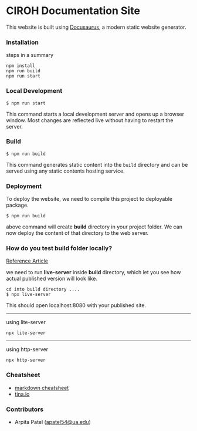 # CIROH Documentation Site

This website is built using [Docusaurus](https://docusaurus.io/), a modern static website generator.

### Installation

steps in a summary
``` 
npm install
npm run build
npm run start
```

### Local Development

```
$ npm run start
```

This command starts a local development server and opens up a browser window. Most changes are reflected live without having to restart the server.

### Build

```
$ npm run build
```

This command generates static content into the `build` directory and can be served using any static contents hosting service.

### Deployment

To deploy the website, we need to compile this project to deployable package. 

```
$ npm run build
```

above command will create **build** directory in your project folder. We can now deploy the content of that directory to the web server. 


### How do you test build folder locally?

[Reference Article](https://medium.com/swlh/need-a-local-static-server-here-are-several-options-bbbe77e59a11)

we need to run **live-server** inside **build** directory, which let you see how actual published version will look like. 

```
cd into build directory ....
$ npx live-server
```

This should open localhost:8080 with your published site.


-------
using lite-server

```
npx lite-server
```

-------
using http-server

```
npx http-server
```

### Cheatsheet

- [markdown cheatsheet](https://github.com/adam-p/markdown-here/wiki/Markdown-Cheatsheet)
- [tina.io](https://tina.io/)

### Contributors
- Arpita Patel (apatel54@ua.edu)
